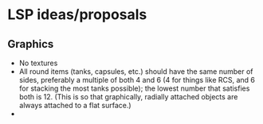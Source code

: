 # LSP ideas/proposals

## Graphics

* No textures
* All round items (tanks, capsules, etc.) should have the same number
  of sides, preferably a multiple of both 4 and 6 (4 for things like
  RCS, and 6 for stacking the most tanks possible); the lowest number
  that satisfies both is 12. (This is so that graphically, radially
  attached objects are always attached to a flat surface.)
* 
